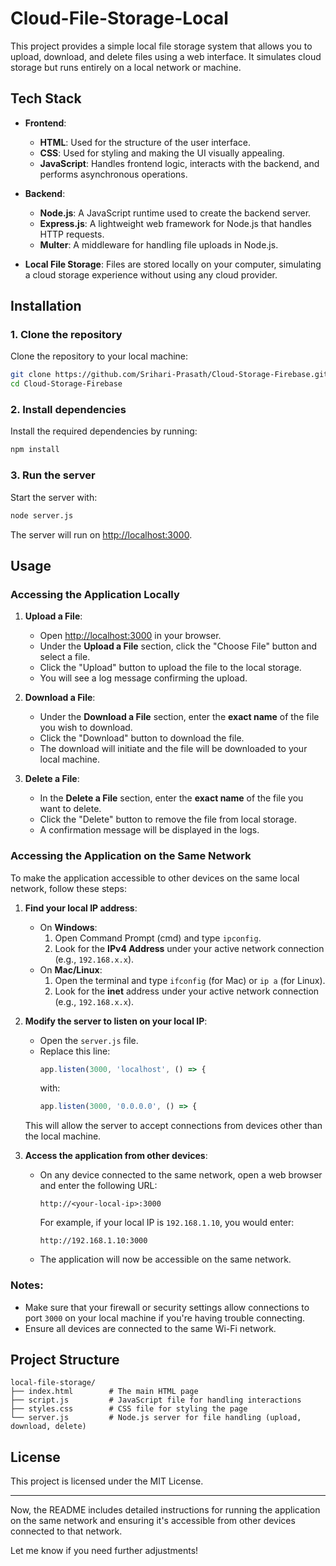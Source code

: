 # Cloud-File-Storage-Local

This project provides a simple local file storage system that allows you to upload, download, and delete files using a web interface. It simulates cloud storage but runs entirely on a local network or machine.

## Tech Stack

- **Frontend**:
  - **HTML**: Used for the structure of the user interface.
  - **CSS**: Used for styling and making the UI visually appealing.
  - **JavaScript**: Handles frontend logic, interacts with the backend, and performs asynchronous operations.

- **Backend**:
  - **Node.js**: A JavaScript runtime used to create the backend server.
  - **Express.js**: A lightweight web framework for Node.js that handles HTTP requests.
  - **Multer**: A middleware for handling file uploads in Node.js.

- **Local File Storage**: Files are stored locally on your computer, simulating a cloud storage experience without using any cloud provider.

## Installation

### 1. Clone the repository

Clone the repository to your local machine:

```bash
git clone https://github.com/Srihari-Prasath/Cloud-Storage-Firebase.git
cd Cloud-Storage-Firebase
```

### 2. Install dependencies

Install the required dependencies by running:

```bash
npm install
```

### 3. Run the server

Start the server with:

```bash
node server.js
```

The server will run on [http://localhost:3000](http://localhost:3000).

## Usage

### Accessing the Application Locally

1. **Upload a File**:
   - Open [http://localhost:3000](http://localhost:3000) in your browser.
   - Under the **Upload a File** section, click the "Choose File" button and select a file.
   - Click the "Upload" button to upload the file to the local storage.
   - You will see a log message confirming the upload.

2. **Download a File**:
   - Under the **Download a File** section, enter the **exact name** of the file you wish to download.
   - Click the "Download" button to download the file.
   - The download will initiate and the file will be downloaded to your local machine.

3. **Delete a File**:
   - In the **Delete a File** section, enter the **exact name** of the file you want to delete.
   - Click the "Delete" button to remove the file from local storage.
   - A confirmation message will be displayed in the logs.

### Accessing the Application on the Same Network

To make the application accessible to other devices on the same local network, follow these steps:

1. **Find your local IP address**:
   - On **Windows**:
     1. Open Command Prompt (cmd) and type `ipconfig`.
     2. Look for the **IPv4 Address** under your active network connection (e.g., `192.168.x.x`).
   - On **Mac/Linux**:
     1. Open the terminal and type `ifconfig` (for Mac) or `ip a` (for Linux).
     2. Look for the **inet** address under your active network connection (e.g., `192.168.x.x`).

2. **Modify the server to listen on your local IP**:
   - Open the `server.js` file.
   - Replace this line:
     ```js
     app.listen(3000, 'localhost', () => {
     ```
     with:
     ```js
     app.listen(3000, '0.0.0.0', () => {
     ```
   This will allow the server to accept connections from devices other than the local machine.

3. **Access the application from other devices**:
   - On any device connected to the same network, open a web browser and enter the following URL:
     ```
     http://<your-local-ip>:3000
     ```
     For example, if your local IP is `192.168.1.10`, you would enter:
     ```
     http://192.168.1.10:3000
     ```
   - The application will now be accessible on the same network.

### Notes:

- Make sure that your firewall or security settings allow connections to port `3000` on your local machine if you're having trouble connecting.
- Ensure all devices are connected to the same Wi-Fi network.

## Project Structure

```
local-file-storage/
├── index.html        # The main HTML page
├── script.js         # JavaScript file for handling interactions
├── styles.css        # CSS file for styling the page
└── server.js         # Node.js server for file handling (upload, download, delete)
```

## License

This project is licensed under the MIT License.

---

Now, the README includes detailed instructions for running the application on the same network and ensuring it's accessible from other devices connected to that network.

Let me know if you need further adjustments!